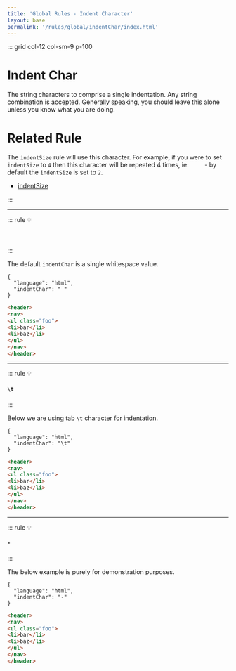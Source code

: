 ```yaml
---
title: 'Global Rules - Indent Character'
layout: base
permalink: '/rules/global/indentChar/index.html'
---
```


::: grid col-12 col-sm-9 p-100

# Indent Char

The string characters to comprise a single indentation. Any string combination is accepted. Generally speaking, you should leave this alone unless you know what you are doing.

# Related Rule

The `indentSize` rule will use this character. For example, if you were to set `indentSize` to `4` then this character will be repeated 4 times, ie: `    ` - by default the `indentSize` is set to `2`.

- [indentSize](/rules/global/indentSize)

:::

---

<!--

# Rule Options

This is a global rule definition and will be used for all languages.

::: options

### `false`

> Strip additional newlines from the end of input.

### `true`

> Insert a newline at the end of input

:::

🙌 - Recommended Choice
👍 - Good Choice
👎 - Not Recommended
🤡 - Clown Choice
😳 - Bad Choice
🧐 - You gotta do, what you gotta do
💡 - Showing an example of the rule
-->

::: rule 💡

#### ` `

:::

The default `indentChar` is a single whitespace value.

```json:rules
{
  "language": "html",
  "indentChar": " "
}
```

<!-- prettier-ignore -->
```html
<header>
<nav>
<ul class="foo">
<li>bar</li>
<li>baz</li>
</ul>
</nav>
</header>
```

---

::: rule 💡

#### `\t`

:::

Below we are using tab `\t` character for indentation.

```json:rules
{
  "language": "html",
  "indentChar": "\t"
}
```

<!-- prettier-ignore -->
```html
<header>
<nav>
<ul class="foo">
<li>bar</li>
<li>baz</li>
</ul>
</nav>
</header>
```

---

::: rule 💡

#### `-`

:::

The below example is purely for demonstration purposes.

```json:rules
{
  "language": "html",
  "indentChar": "-"
}
```

<!-- prettier-ignore -->
```html
<header>
<nav>
<ul class="foo">
<li>bar</li>
<li>baz</li>
</ul>
</nav>
</header>
```
